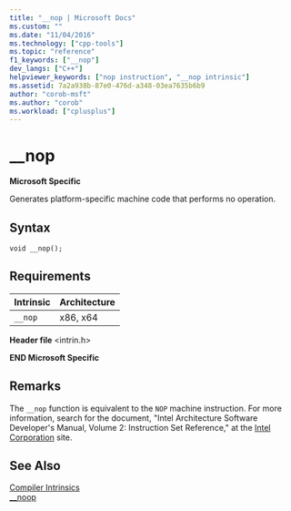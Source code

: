 ```yaml
---
title: "__nop | Microsoft Docs"
ms.custom: ""
ms.date: "11/04/2016"
ms.technology: ["cpp-tools"]
ms.topic: "reference"
f1_keywords: ["__nop"]
dev_langs: ["C++"]
helpviewer_keywords: ["nop instruction", "__nop intrinsic"]
ms.assetid: 7a2a938b-87e0-476d-a348-03ea7635b6b9
author: "corob-msft"
ms.author: "corob"
ms.workload: ["cplusplus"]
---
```

# __nop
**Microsoft Specific**  
  
 Generates platform-specific machine code that performs no operation.  
  
## Syntax  
  
```  
void __nop();  
```  
  
## Requirements  
  
|Intrinsic|Architecture|  
|---------------|------------------|  
|`__nop`|x86, x64|  
  
 **Header file** \<intrin.h>  
  
**END Microsoft Specific**  
  
## Remarks  
 The `__nop` function is equivalent to the `NOP` machine instruction. For more information, search for the document, "Intel Architecture Software Developer's Manual, Volume 2: Instruction Set Reference," at the [Intel Corporation](https://software.intel.com/en-us/articles/intel-sdm) site.  
  
## See Also  
 [Compiler Intrinsics](../intrinsics/compiler-intrinsics.md)   
 [__noop](../intrinsics/noop.md)